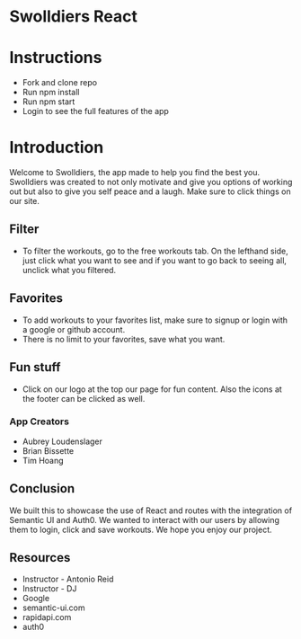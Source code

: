 # Swolldiers React

# Instructions

- Fork and clone repo
- Run npm install
- Run npm start
- Login to see the full features of the app

# Introduction

Welcome to Swolldiers, the app made to help you find the best you. Swolldiers was created to not only motivate and give you options of working out but also to give you self peace and a laugh. Make sure to click things on our site.

## Filter

- To filter the workouts, go to the free workouts tab. On the lefthand side, just click what you want to see and if you want to go back to seeing all, unclick what you filtered.

## Favorites

- To add workouts to your favorites list, make sure to signup or login with a google or github account.
- There is no limit to your favorites, save what you want.

## Fun stuff

- Click on our logo at the top our page for fun content. Also the icons at the footer can be clicked as well.

### App Creators

- Aubrey Loudenslager
- Brian Bissette
- Tim Hoang

## Conclusion

We built this to showcase the use of React and routes with the integration of Semantic UI and Auth0. We wanted to interact with our users by allowing them to login, click and save workouts. We hope you enjoy our project.

## Resources

- Instructor - Antonio Reid
- Instructor - DJ
- Google
- semantic-ui.com
- rapidapi.com
- auth0
